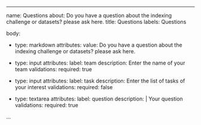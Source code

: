 ---
name: Questions
about: Do you have a question about the indexing challenge or datasets? please ask here.
title: Questions
labels: Questions

body:
  - type: markdown
    attributes:
      value: Do you have a question about the indexing challenge or datasets? please ask here.

  - type: input
    attributes:
      label: team
      description: Enter the name of your team
    validations:
      required: true
      
  - type: input
    attributes:
      label: task
      description: Enter the list of tasks of your interest
    validations:
      required: false

  - type: textarea
    attributes:
      label: question
      description: |
        Your question
    validations:
      required: true

  ...
